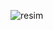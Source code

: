 ![resim](https://user-images.githubusercontent.com/53031435/163159662-27632229-4f9b-486e-9529-0a7ed85766c2.png)
